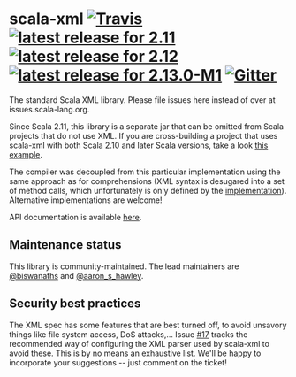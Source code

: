 scala-xml
[![Travis](https://img.shields.io/travis/scala/scala-xml.svg)](https://travis-ci.org/scala/scala-xml)
[![latest release for 2.11](https://img.shields.io/maven-central/v/org.scala-lang.modules/scala-xml_2.11.svg?label=scala+2.11)](http://mvnrepository.com/artifact/org.scala-lang.modules/scala-xml_2.11)
[![latest release for 2.12](https://img.shields.io/maven-central/v/org.scala-lang.modules/scala-xml_2.12.svg?label=scala+2.12)](http://mvnrepository.com/artifact/org.scala-lang.modules/scala-xml_2.12)
[![latest release for 2.13.0-M1](https://img.shields.io/maven-central/v/org.scala-lang.modules/scala-xml_2.13.0-M1.svg?label=scala+2.13.0-M1)](http://mvnrepository.com/artifact/org.scala-lang.modules/scala-xml_2.13.0-M1)
[![Gitter](https://badges.gitter.im/Join+Chat.svg)](https://gitter.im/scala/scala-xml)
=========

The standard Scala XML library. Please file issues here instead of over at issues.scala-lang.org.

Since Scala 2.11, this library is a separate jar that can be omitted from Scala projects that do not use XML.
If you are cross-building a project that uses scala-xml with both Scala 2.10 and later Scala versions, take a look [this example](https://github.com/scala/scala-module-dependency-sample).

The compiler was decoupled from this particular implementation using the same approach as for comprehensions (XML syntax is desugared into a set of method calls, which unfortunately is only defined by the [implementation](https://github.com/scala/scala/blob/2.11.x/src/compiler/scala/tools/nsc/ast/parser/SymbolicXMLBuilder.scala)). Alternative implementations are welcome!

API documentation is available [here](http://www.scala-lang.org/api/current/scala-xml/scala/xml/index.html).

## Maintenance status

This library is community-maintained. The lead maintainers are [@biswanaths](https://github.com/biswanaths) and [@aaron_s_hawley](https://github.com/ashawley).

## Security best practices

The XML spec has some features that are best turned off, to avoid unsavory things like file system access, DoS attacks,... Issue [#17](https://github.com/scala/scala-xml/issues/17) tracks the recommended way of configuring the XML parser used by scala-xml to avoid these. This is by no means an exhaustive list. We'll be happy to incorporate your suggestions -- just comment on the ticket!
